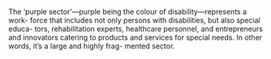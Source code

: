 The ‘purple sector’—purple being the
colour of disability—represents a work-
force that includes not only persons
with disabilities, but also special educa-
tors, rehabilitation experts, healthcare
personnel, and entrepreneurs and
innovators catering to products and
services for special needs. In other
words, it’s a large and highly frag-
mented sector.